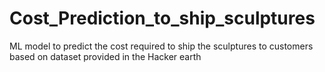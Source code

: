 # Cost_Prediction_to_ship_sculptures
ML model to predict the cost required to ship the sculptures to customers based on  dataset provided in the Hacker earth
